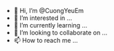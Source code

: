 - 👋 Hi, I’m @CuongYeuEm
- 👀 I’m interested in ...
- 🌱 I’m currently learning ...
- 💞️ I’m looking to collaborate on ...
- 📫 How to reach me ...

<!---
CuongYeuEm/CuongYeuEm is a ✨ special ✨ repository because its `README.md` (this file) appears on your GitHub profile.
You can click the Preview link to take a look at your changes.
--->
